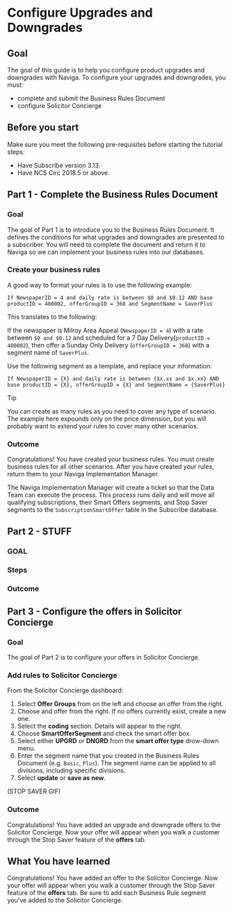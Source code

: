 # Configure Upgrades and Downgrades

## Goal

The goal of this guide is to help you configure product upgrades and downgrades with Naviga. To configure your upgrades and downgrades, you must:

- complete and submit the Business Rules Document
- configure Solicitor Concierge

## Before you start

Make sure you meet the following pre-requisites before starting the tutorial steps:

- Have Subscribe version 3.13.
- Have NCS Circ 2018.5 or above.

## Part 1 - Complete the Business Rules Document

### Goal

The goal of Part 1 is to introduce you to the Business Rules Document. It defines the conditions for what upgrades and downgrades are presented to a subscriber. You will need to complete the document and return it to Naviga so we can implement your business rules into our databases.

### Create your business rules

A good way to format your rules is to use the following example:

`If NewspaperID = 4 and daily rate is between $0 and $0.12 AND base productID = 400002, offerGroupID = 368 and SegmentName = SaverPlus`

This translates to the following:

If the newspaper is Milroy Area Appeal (`NewspaperID = 4`) with a rate between `$0 and $0.12` and scheduled for a 7 Day Delivery(`productID = 400002`), then offer a Sunday Only Delivery (`offerGroupID = 368`) with a segment name of `SaverPlus`.

Use the following segment as a template, and replace your information:

`If NewspaperID = {X} and daily rate is between {$x.xx and $x.xx} AND base productID = {X}, offerGroupID = {X} and SegmentName = {SaverPlus}`

> [!Tip]
> You can create as many rules as you need to cover any type of scenario. The example here expounds only on the price dimension, but you will probably want to extend your rules to cover many other scenarios.

### Outcome

Congratulations! You have created your business rules. You must create business rules for all other scenarios. After you have created your rules, return them to your Naviga Implementation Manager.

The Naviga Implementation Manager will create a ticket so that the Data Team can execute the process. This process runs daily and will move all qualifying subscriptions, their Smart Offers segments, and Stop Saver segments to the `SubscriptionSmartOffer` table in the Subscribe database.


<!-- Once the business rules are available, Naviga Impl manager will have to create a ticket to the data team to execute the process  The data process runs daily and moves all the qualifying subscription along with the smart offer segment to  -->

<!-- Naviga impl mgr will have to create a ticket to the data team to execute the process for the specified business rules. The data process runs daily and moves all the qualifying subscription along with the stop saver segment to SubscriptionSmartOffer table in Subscribe db.  -->

<!-- Naviga impl manager will have to create a ticket to the Subscribe subconadmin team  -->

## Part 2 - STUFF

### GOAL

### Steps

### Outcome

## Part 3 - Configure the offers in Solicitor Concierge

### Goal

The goal of Part 2 is to configure your offers in Solicitor Concierge.

### Add rules to Solicitor Concierge

From the Solicitor Concierge dashboard:

1. Select **Offer Groups** from on the left and choose an offer from the right. 
2. Choose and offer from the right. If no offers currently exist, create a new one.
3. Select the **coding** section.  Details will appear to the right.
4. Choose **SmartOfferSegment** and check the smart offer box.
5. Select either **UPGRD** or **DNGRD** from the **smart offer type** drow-down menu.
6. Enter the segment name that you created in the Business Rules Document (e.g. `Basic`, `Plus`). The segment name can be applied to all divisions, including specific divisions.
7. Select **update** or **save as new**.

(STOP SAVER GIF)

### Outcome

Congratulations! You have added an upgrade and downgrade offers to the Solicitor Concierge. Now your offer will appear when you walk a customer through the Stop Saver feature of the **offers** tab.

## What You have learned

Congratulations! You have added an offer to the Solicitor Concierge. Now your offer will appear when you walk a customer through the Stop Saver feature of the **offers** tab. Be sure to add each Business Rule segment you've added to the Solicitor Concierge.